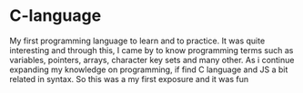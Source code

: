 # C-language
My first programming language to learn and to practice. It was quite interesting and through this, I came by to know programming terms such as variables, pointers, arrays,
character key sets and many other. As i continue expanding my knowledge on programming, if find C language and JS a bit related in syntax.
So this was a my first exposure and it was fun
